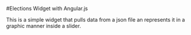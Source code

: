 #Elections Widget with Angular.js

This is a simple widget that pulls data from a json file an represents it in a graphic manner inside a slider.
